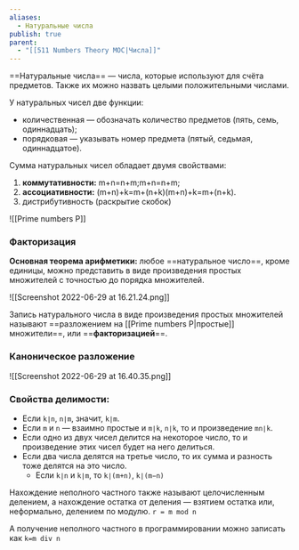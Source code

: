 ```yaml
---
aliases:
  - Натуральные числа
publish: true
parent:
  - "[[511 Numbers Theory MOC|Числа]]"
---
```


==Натуральные числа== — числа, которые используют для счёта предметов. Также их можно назвать целыми положительными числами.

У натуральных чисел две функции:
- количественная — обозначать количество предметов (пять, семь, одиннадцать);
- порядковая — указывать номер предмета (пятый, седьмая, одиннадцатое).


Сумма натуральных чисел обладает двумя свойствами: 
1) **коммутативности:** m+n=n+m;m+n=n+m;
2) **ассоциативности:** (m+n)+k=m+(n+k)(m+n)+k=m+(n+k).
3) дистрибутивность (раскрытие скобок)


![[Prime numbers P]]


### Факторизация
**Основная теорема арифметики:** любое ==натуральное число==, кроме единицы, можно представить в виде произведения простых множителей с точностью до порядка множителей.

![[Screenshot 2022-06-29 at 16.21.24.png]]

Запись натурального числа в виде произведения простых множителей называют ==разложением на [[Prime numbers P|простые]] множители==, или ==**факторизацией**==.


### Каноническое разложение
![[Screenshot 2022-06-29 at 16.40.35.png]]




### Свойства делимости:
- Если `k∣n`, `n∣m`, значит, `k∣m`. 
- Если `m` и `n` — взаимно простые и `m∣k`, `n∣k`, то и произведение `mn∣k`.
- Если одно из двух чисел делится на некоторое число, то и произведение этих чисел будет на него делиться.
- Если два числа делятся на третье число, то их сумма и разность тоже делятся на это число.
	- Если `k∣n` и `k∣m`, то `k∣(m+n)`, `k∣(m−n)`



Нахождение неполного частного также называют целочисленным делением, а нахождение остатка от деления — взятием остатка или, неформально, делением по модулю.
`r = m mod n`

А получение неполного частного в программировании можно записать как 
`k=m div n`

